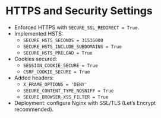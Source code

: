 # HTTPS and Security Settings

- Enforced HTTPS with `SECURE_SSL_REDIRECT = True`.
- Implemented HSTS:
  - `SECURE_HSTS_SECONDS = 31536000`
  - `SECURE_HSTS_INCLUDE_SUBDOMAINS = True`
  - `SECURE_HSTS_PRELOAD = True`
- Cookies secured:
  - `SESSION_COOKIE_SECURE = True`
  - `CSRF_COOKIE_SECURE = True`
- Added headers:
  - `X_FRAME_OPTIONS = 'DENY'`
  - `SECURE_CONTENT_TYPE_NOSNIFF = True`
  - `SECURE_BROWSER_XSS_FILTER = True`
- Deployment: configure Nginx with SSL/TLS (Let’s Encrypt recommended).

